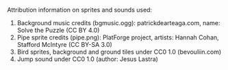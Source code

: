Attribution information on sprites and sounds used:

1. Background music credits (bgmusic.ogg): patrickdearteaga.com, name: Solve the Puzzle (CC BY 4.0)
2. Pipe sprite credits (pipe.png): PlatForge project, artists: Hannah Cohan, Stafford McIntyre (CC BY-SA 3.0)
3. Bird sprites, background and ground tiles under CC0 1.0 (bevouliin.com)
4. Jump sound under CC0 1.0 (author: Jesus Lastra)